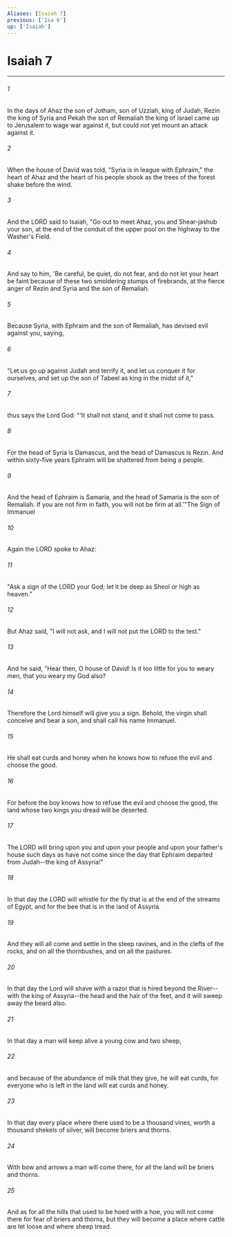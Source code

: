 ```yaml
---
Aliases: [Isaiah 7]
previous: ['Isa 6']
up: ['Isaiah']
---
```

# Isaiah 7

***

 

###### 1 
In the days of Ahaz the son of Jotham, son of Uzziah, king of Judah, Rezin the king of Syria and Pekah the son of Remaliah the king of Israel came up to Jerusalem to wage war against it, but could not yet mount an attack against it. 
 

###### 2 
When the house of David was told, "Syria is in league with Ephraim," the heart of Ahaz and the heart of his people shook as the trees of the forest shake before the wind.
 
 

###### 3 
And the LORD said to Isaiah, "Go out to meet Ahaz, you and Shear-jashub your son, at the end of the conduit of the upper pool on the highway to the Washer's Field. 
 

###### 4 
And say to him, 'Be careful, be quiet, do not fear, and do not let your heart be faint because of these two smoldering stumps of firebrands, at the fierce anger of Rezin and Syria and the son of Remaliah. 
 

###### 5 
Because Syria, with Ephraim and the son of Remaliah, has devised evil against you, saying, 
 

###### 6 
"Let us go up against Judah and terrify it, and let us conquer it for ourselves, and set up the son of Tabeel as king in the midst of it," 
 

###### 7 
thus says the Lord God:
 "'It shall not stand, 
 and it shall not come to pass. 
 
 

###### 8 
For the head of Syria is Damascus, 
 and the head of Damascus is Rezin. 
 And within sixty-five years 
 Ephraim will be shattered from being a people. 
 
 

###### 9 
And the head of Ephraim is Samaria, 
 and the head of Samaria is the son of Remaliah. 
 If you are not firm in faith, 
 you will not be firm at all.'"The Sign of Immanuel
 
 

###### 10 
Again the LORD spoke to Ahaz: 
 

###### 11 
"Ask a sign of the LORD your God; let it be deep as Sheol or high as heaven." 
 

###### 12 
But Ahaz said, "I will not ask, and I will not put the LORD to the test." 
 

###### 13 
And he said, "Hear then, O house of David! Is it too little for you to weary men, that you weary my God also? 
 

###### 14 
Therefore the Lord himself will give you a sign. Behold, the virgin shall conceive and bear a son, and shall call his name Immanuel. 
 

###### 15 
He shall eat curds and honey when he knows how to refuse the evil and choose the good. 
 

###### 16 
For before the boy knows how to refuse the evil and choose the good, the land whose two kings you dread will be deserted. 
 

###### 17 
The LORD will bring upon you and upon your people and upon your father's house such days as have not come since the day that Ephraim departed from Judah--the king of Assyria!"
 
 

###### 18 
In that day the LORD will whistle for the fly that is at the end of the streams of Egypt, and for the bee that is in the land of Assyria. 
 

###### 19 
And they will all come and settle in the steep ravines, and in the clefts of the rocks, and on all the thornbushes, and on all the pastures.
 
 

###### 20 
In that day the Lord will shave with a razor that is hired beyond the River--with the king of Assyria--the head and the hair of the feet, and it will sweep away the beard also.
 
 

###### 21 
In that day a man will keep alive a young cow and two sheep, 
 

###### 22 
and because of the abundance of milk that they give, he will eat curds, for everyone who is left in the land will eat curds and honey.
 
 

###### 23 
In that day every place where there used to be a thousand vines, worth a thousand shekels of silver, will become briers and thorns. 
 

###### 24 
With bow and arrows a man will come there, for all the land will be briers and thorns. 
 

###### 25 
And as for all the hills that used to be hoed with a hoe, you will not come there for fear of briers and thorns, but they will become a place where cattle are let loose and where sheep tread.
 
